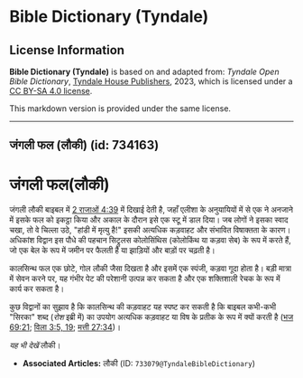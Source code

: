 # Bible Dictionary (Tyndale)

## License Information

**Bible Dictionary (Tyndale)** is based on and adapted from: _Tyndale Open Bible Dictionary_, [Tyndale House Publishers](https://tyndaleopenresources.com/), 2023, which is licensed under a [CC BY-SA 4.0 license](https://creativecommons.org/licenses/by-sa/4.0/legalcode.en).

This markdown version is provided under the same license.



--------------------------------

## जंगली फल (लौकी) (id: 734163)

जंगली फल(लौकी)
==============

जंगली लौकी बाइबल में [2 राजाओं 4:39](https://ref.ly/2Kgs4:39) में दिखाई देती है, जहाँ एलीशा के अनुयायियों में से एक ने अनजाने में इसके फल को इकट्ठा किया और अकाल के दौरान इसे एक स्टू में डाल दिया। जब लोगों ने इसका स्वाद चखा, तो वे चिल्ला उठे, "हांडी में मृत्यु है!" इसकी अत्यधिक कड़वाहट और संभावित विषाक्तता के कारण। अधिकांश विद्वान इस पौधे की पहचान सिट्रुलस कोलोसिंथिस (कोलोकिंथ या कड़वा सेब) के रूप में करते हैं, जो एक बेल के रूप में जमीन पर फैलती है या झाड़ियों और बाड़ों पर चढ़ती है।

कालसिन्थ फल एक छोटे, गोल लौकी जैसा दिखता है और इसमें एक स्पंजी, कड़वा गूदा होता है। बड़ी मात्रा में सेवन करने पर, यह गंभीर पेट की परेशानी उत्पन्न कर सकता है और एक शक्तिशाली रेचक के रूप में कार्य कर सकता है।

कुछ विद्वानों का सुझाव है कि कालसिन्थ की कड़वाहट यह स्पष्ट कर सकती है कि बाइबल कभी\-कभी "सिरका" शब्द (*रोश* इब्री में) का उपयोग अत्यधिक कड़वाहट या विष के प्रतीक के रूप में क्यों करती है ([भज 69:21](https://ref.ly/Ps69:21); [विला 3:5, 19](https://ref.ly/Lam3:5,Lam3:19); [मत्ती 27:34](https://ref.ly/Matt27:34))।

*यह भी देखें* लौकी।

* **Associated Articles:** लौकी (ID: `733079@TyndaleBibleDictionary`)

